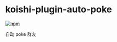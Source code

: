 # koishi-plugin-auto-poke

[![npm](https://img.shields.io/npm/v/koishi-plugin-auto-poke?style=flat-square)](https://www.npmjs.com/package/koishi-plugin-auto-poke)

自动 poke 群友
